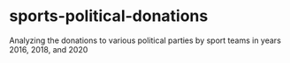 # sports-political-donations
Analyzing the donations to various political parties by sport teams in years 2016, 2018, and 2020
